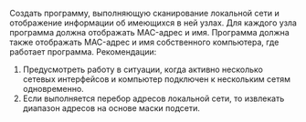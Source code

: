 Создать программу, выполняющую сканирование локальной сети и отображение информации об имеющихся в ней узлах. Для каждого узла программа должна отображать MAC-адрес и имя. Программа должна также отображать MAC-адрес и имя собственного компьютера, где работает программа.
Рекомендации:
1. Предусмотреть работу в ситуации, когда активно несколько сетевых интерфейсов и компьютер подключен к нескольким сетям одновременно.
2. Если выполняется перебор адресов локальной сети, то извлекать диапазон адресов на основе маски подсети.
